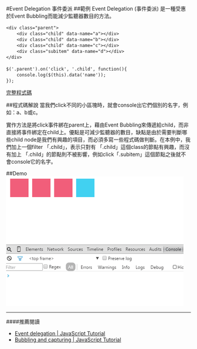 #Event Delegation 事件委派
##範例
Event Delegation (事件委派) 是一種受惠於Event Bubbling而能減少監聽器數目的方法。

	<div class="parent">
	    <div class="child" data-name="a"></div>
	    <div class="child" data-name="b"></div>
	    <div class="child" data-name="c"></div>
		<div class="subitem" data-name="d"></div>
	</div>

	$('.parent').on('click', '.child', function(){
	    console.log($(this).data('name'));   
	});

[完整程式碼](event_delegation.html)

##程式碼解說
當我們click不同的小區塊時，就會console出它們個別的名字，例如：a、b或c。  

實作方法是將click事件綁在parent上，藉由Event Bubbling來傳遞給child，而非直接將事件綁定在child上。優點是可減少監聽器的數目，缺點是由於需要判斷哪些child node是我們有興趣的項目，而必須多寫一些程式碼做判斷。在本例中，我們加上一個filter 「.child」，表示只對有 「.child」這個class的節點有興趣，而沒有加上 「.child」的節點則不被影響，例如click「.subitem」這個節點之後就不會console它的名字。  

##Demo
![JavaScript - Event Delegation](javascript_event_delegation.gif)

---
####推薦閱讀
- [Event delegation | JavaScript Tutorial](http://javascript.info/tutorial/event-delegation)
- [Bubbling and capturing | JavaScript Tutorial](http://javascript.info/tutorial/bubbling-and-capturing)